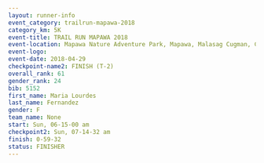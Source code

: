```yaml
---
layout: runner-info 
event_category: trailrun-mapawa-2018 
category_km: 5K 
event-title: TRAIL RUN MAPAWA 2018 
event-location: Mapawa Nature Adventure Park, Mapawa, Malasag Cugman, Cagayan de Oro Philippines 
event-logo: 
event-date: 2018-04-29 
checkpoint-name2: FINISH (T-2) 
overall_rank: 61
gender_rank: 24
bib: 5152
first_name: Maria Lourdes
last_name: Fernandez
gender: F
team_name: None
start: Sun, 06-15-00 am
checkpoint2: Sun, 07-14-32 am
finish: 0-59-32
status: FINISHER
---
```


